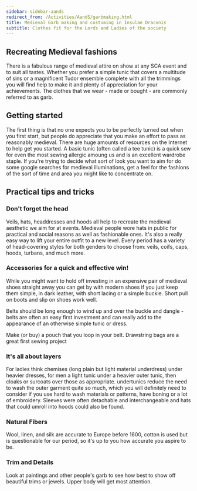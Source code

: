 ```yaml
---
sidebar: sidebar-aands
redirect_from: /Activities/AandS/garbmaking.html
title: Medieval Garb making and costuming in Insulae Draconis
subtitle: Clothes fit for the Lords and Ladies of the society
---
```



## Recreating Medieval fashions

There is a fabulous range of medieval attire on show at any SCA event and to suit all tastes.  Whether you prefer a simple tunic that covers a multitude of sins or a magnificent Tudor ensemble complete with all the trimmings you will find help to make it and plenty of appreciation for your achievements.  The clothes that we wear - made or bought - are commonly referred to as garb.  

## Getting started

The first thing is that no one expects you to be perfectly turned out when you first start, but people do appreciate that you make an effort to pass as reasonably medieval.  There are huge amounts of resources on the Internet to help get you started.  A basic tunic (often called a tee tunic) is a quick sew for even the most sewing allergic amoung us and is an excellent wardrobe staple.  If you're trying to decide what sort of look you want to aim for do some google searches for medieval illuminations, get a feel for the fashions of the sort of time and area you might like to concentrate on. 

## Practical tips and tricks
### Don't forget the head

Veils, hats, headdresses and hoods all help to recreate the medieval aesthetic we aim for at events.  Medieval people wore hats in public for practical and social reasons as well as fashionable ones.  It's also a really easy way to lift your entire outfit to a new level.  Every period has a variety of head-covering styles for both genders to choose from: veils, coifs, caps, hoods, turbans, and much more.

### Accessories for a quick and effective win!

While you might want to hold off investing in an expensive pair of medieval shoes straight away you can get by with modern shoes if you just keep them simple, in dark leather, with short lacing or a simple buckle. Short pull on boots and slip on shoes work well. 

Belts should be long enough to wind up and over the buckle and dangle - belts are often an easy first investment and can really add to the appearance of an otherwise simple tunic or dress. 

Make (or buy) a pouch that you loop in  your belt. Drawstring bags are a great first sewing project


### It's all about layers

For ladies think chemises (long plain but light material underdress) under heavier dresses, for men a light tunic under a heavier outer tunic, then cloaks or surcoats over those as appropriate.  undertunics reduce the need to wash the outer garment quite so much, which you will definitely need to consider if you use hard to wash materials or patterns, have boning or a lot of embroidery.  Sleeves were often detachable and interchangeable and hats that could umroll into hoods could also be found. 

### Natural Fibers

Wool, linen, and silk are accurate to Europe before 1600, cotton is used but is questionable for our period, so it's up to you how accurate you aspire to be.  

### Trim and Details

Look at paintings and other people's garb to see how best to show off beautiful trims or jewels.  Upper body will get most attention.  